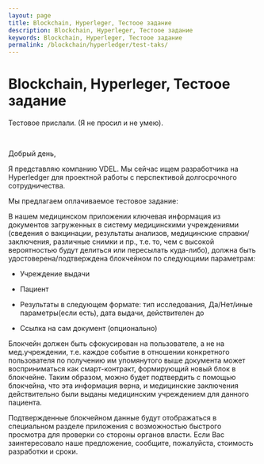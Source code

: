 ```yaml
---
layout: page
title: Blockchain, Hyperleger, Тестоое задание
description: Blockchain, Hyperleger, Тестоое задание
keywords: Blockchain, Hyperleger, Тестоое задание
permalink: /blockchain/hyperledger/test-taks/
---
```


# Blockchain, Hyperleger, Тестоое задание

Тестовое прислали. (Я не просил и не умею).

<br/>

Добрый день,

Я представляю компанию VDEL. Мы сейчас ищем разработчика на Hyperledger для проектной работы с перспективой долгосрочного сотрудничества.

Мы предлагаем оплачиваемое тестовое задание:

В нашем медицинском приложении ключевая информация из документов загруженных в систему медицинскими учреждениями (сведения о вакцинации, результаты анализов, медицинские справки/заключения, различные снимки и пр., т.е. то, чем с высокой вероятностью будут делиться или пересылать куда-либо), должна быть удостоверена/подтверждена блокчейном по следующими параметрам:

- Учреждение выдачи

- Пациент

- Результаты в следующем формате: тип исследования, Да/Нет/иные параметры(если есть), дата выдачи, действителен до

- Ссылка на сам документ (опционально)

Блокчейн должен быть сфокусирован на пользователе, а не на мед.учреждении, т.е. каждое событие в отношении конкретного пользователя по получению им упомянутого выше документа может восприниматься как смарт-контракт, формирующий новый блок в блокчейне. Таким образом, можно будет подтвердить с помощью блокчейна, что эта информация верна, и медицинские заключения действительно были выданы медицинским учреждением для данного пациента.

Подтвержденные блокчейном данные будут отображаться в специальном разделе приложения с возможностью быстрого просмотра для проверки со стороны органов власти. Если Вас заинтересовало наше предложение, сообщите, пожалуйста, стоимость разработки и сроки.
